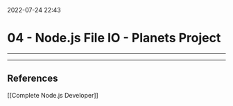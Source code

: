 2022-07-24 22:43
# 04 - Node.js File IO - Planets Project
---




---
## References
[[Complete Node.js Developer]]